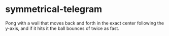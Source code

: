 # symmetrical-telegram
Pong with a wall that moves back and forth in the exact center following the y-axis, and if it hits it the ball bounces of twice as fast. 
